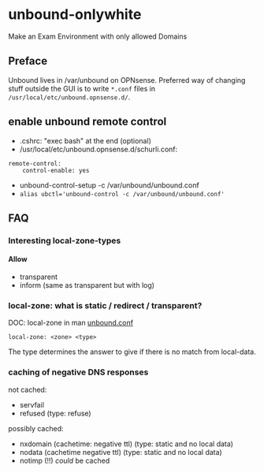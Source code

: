# unbound-onlywhite

Make an Exam Environment with only allowed Domains

## Preface

Unbound lives in /var/unbound on OPNsense. Preferred way of changing stuff outside the GUI is to write `*.conf` files in `/usr/local/etc/unbound.opnsense.d/`.

## enable unbound remote control

- .cshrc: "exec bash" at the end (optional)
- /usr/local/etc/unbound.opnsense.d/schurli.conf:

```config
remote-control:
    control-enable: yes
```

- unbound-control-setup -c /var/unbound/unbound.conf
- `alias ubctl='unbound-control -c /var/unbound/unbound.conf'`

## FAQ

### Interesting local-zone-types

#### Allow

- transparent
- inform (same as transparent but with log)

### local-zone: what is static / redirect / transparent?

DOC: local-zone in man [unbound.conf](https://unbound.docs.nlnetlabs.nl/en/latest/manpages/unbound.conf.html)

`local-zone: <zone> <type>`

The type determines the answer to give if there is no match from local-data.

### caching of negative DNS responses

not cached:

- servfail
- refused (type: refuse)

possibly cached:

- nxdomain (cachetime: negative ttl) (type: static and no local data)
- nodata (cachetime negative ttl) (type: static and no local data)
- notimp (!!) *could* be cached
